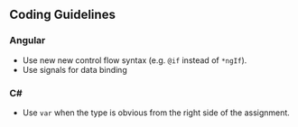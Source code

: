 ## Coding Guidelines

### Angular

* Use new new control flow syntax (e.g. `@if` instead of `*ngIf`).
* Use signals for data binding

### C#

* Use `var` when the type is obvious from the right side of the assignment.
